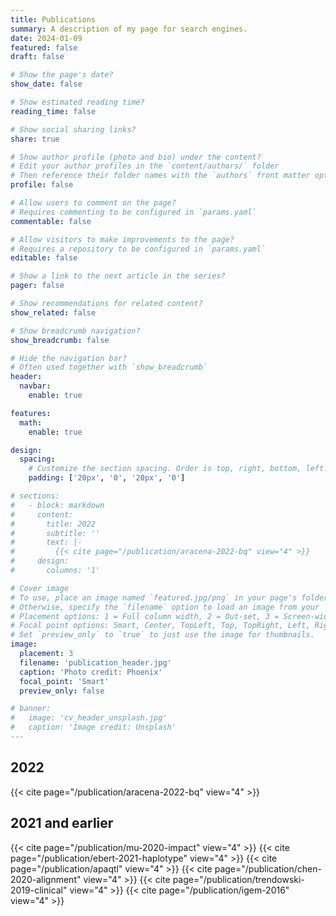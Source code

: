 ```yaml
---
title: Publications
summary: A description of my page for search engines.
date: 2024-01-09
featured: false
draft: false

# Show the page's date?
show_date: false

# Show estimated reading time?
reading_time: false

# Show social sharing links?
share: true

# Show author profile (photo and bio) under the content?
# Edit your author profiles in the `content/authors/` folder
# Then reference their folder names with the `authors` front matter option above
profile: false

# Allow users to comment on the page?
# Requires commenting to be configured in `params.yaml`
commentable: false

# Allow visitors to make improvements to the page?
# Requires a repository to be configured in `params.yaml`
editable: false

# Show a link to the next article in the series?
pager: false

# Show recommendations for related content?
show_related: false

# Show breadcrumb navigation?
show_breadcrumb: false

# Hide the navigation bar?
# Often used together with `show_breadcrumb`
header:
  navbar:
    enable: true

features:
  math:
    enable: true

design:
  spacing:
    # Customize the section spacing. Order is top, right, bottom, left.
    padding: ['20px', '0', '20px', '0']

# sections:
#   - block: markdown
#     content:
#       title: 2022
#       subtitle: ''
#       text: |-
#         {{< cite page="/publication/aracena-2022-bq" view="4" >}}
#     design:
#       columns: '1'

# Cover image
# To use, place an image named `featured.jpg/png` in your page's folder.
# Otherwise, specify the `filename` option to load an image from your `assets/media/` folder.
# Placement options: 1 = Full column width, 2 = Out-set, 3 = Screen-width
# Focal point options: Smart, Center, TopLeft, Top, TopRight, Left, Right, BottomLeft, Bottom, BottomRight
# Set `preview_only` to `true` to just use the image for thumbnails.
image:
  placement: 3
  filename: 'publication_header.jpg'
  caption: 'Photo credit: Phoenix'
  focal_point: 'Smart'
  preview_only: false

# banner:
#   image: 'cv_header_unsplash.jpg'
#   caption: 'Image credit: Unsplash'
---
```


## 2022
{{< cite page="/publication/aracena-2022-bq" view="4" >}}

## 2021 and earlier
{{< cite page="/publication/mu-2020-impact" view="4" >}}
{{< cite page="/publication/ebert-2021-haplotype" view="4" >}}
{{< cite page="/publication/apaqtl" view="4" >}}
{{< cite page="/publication/chen-2020-alignment" view="4" >}}
{{< cite page="/publication/trendowski-2019-clinical" view="4" >}}
{{< cite page="/publication/igem-2016" view="4" >}}
